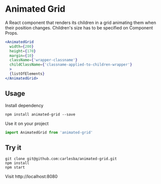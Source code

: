 # Animated Grid

A React component that renders its children in a grid animating them when their position changes.
Children's size has to be specified on Component Props.

```jsx
<AnimatedGrid
  width={200}
  height={170}
  margin={10}
  className={'wrapper-classname'}
  childClassName={'classname-applied-to-children-wrapper'}
  >
  {listOfElements}
</AnimatedGrid>
```


## Usage

Install dependency
```
npm install animated-grid --save
```

Use it on your project
```js
import AnimatedGrid from 'animated-grid'
```

## Try it

```
git clone git@github.com:carlesba/animated-grid.git
npm install
npm start
```

Visit http://localhost:8080


